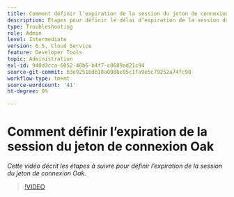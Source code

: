 ```yaml
---
title: Comment définir l’expiration de la session du jeton de connexion Oak
description: Étapes pour définir le délai d’expiration de la session du jeton d’origine Oak
type: Troubleshooting
role: Admin
level: Intermediate
version: 6.5, Cloud Service
feature: Developer Tools
topic: Administration
exl-id: 940d3cca-6052-40b6-b4f7-c0689ad21c94
source-git-commit: b3e9251bdb18a008be95c1fa9e5c79252a74fc98
workflow-type: tm+mt
source-wordcount: '41'
ht-degree: 0%

---
```


# Comment définir l’expiration de la session du jeton de connexion Oak

*Cette vidéo décrit les étapes à suivre pour définir l’expiration de la session du jeton de connexion Oak.*

>[!VIDEO](https://video.tv.adobe.com/v/335468?quality=12&learn=on)
